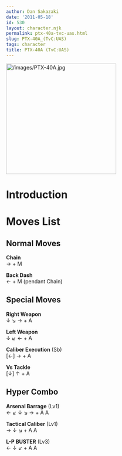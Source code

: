 ```yaml
---
author: Dan Sakazaki
date: '2011-05-18'
id: 530
layout: character.njk
permalink: ptx-40a-tvc-uas.html
slug: PTX-40A_(TvC:UAS)
tags: character
title: PTX-40A (TvC:UAS)
---
```


<img src="/images/PTX-40A.jpg" title="/images/PTX-40A.jpg" width="300"
alt="/images/PTX-40A.jpg" />  

# Introduction

# Moves List

## Normal Moves

**Chain**  
→ + M

**Back Dash**  
← + M (pendant Chain)

## Special Moves

**Right Weapon**  
↓ ↘ → + A

**Left Weapon**  
↓ ↙ ← + A

**Caliber Execution** (Sb)  
\[←\] → + A

**Vs Tackle**  
\[↓\] ↑ + A

## Hyper Combo

**Arsenal Barrage** (Lv1)  
← ↙ ↓ ↘ → + A A

**Tactical Caliber** (Lv1)  
→ ↓ ↘ + A A

**L-P BUSTER** (Lv3)  
← ↓ ↙ + A A